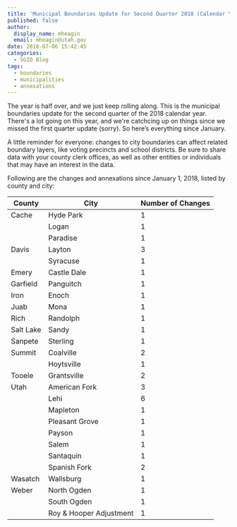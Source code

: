 ```yaml
---
title: 'Municipal Boundaries Update for Second Quarter 2018 (Calendar Year)'
published: false
author:
  display_name: mheagin
  email: mheagin@utah.gov
date: 2018-07-06 15:42:45
categories:
  - SGID Blog
tags:
  - boundaries
  - municipalities
  - annexations
---
```


The year is half over, and we just keep rolling along. This is the municipal boundaries update for the second quarter of the 2018 calendar year. There's a lot going on this year, and we're catchcing up on things since we missed the first quarter update (sorry). So here’s everything since January.

A little reminder for everyone: changes to city boundaries can affect related boundary layers, like voting precincts and school districts. Be sure to share data with your county clerk offices, as well as other entities or individuals that may have an interest in the data.

Following are the changes and annexations since January 1, 2018, listed by county and city:

| County | City | Number of Changes |
| --- | --- | --- |
| Cache | Hyde Park | 1 |
| | Logan | 1 |
| | Paradise | 1 |
| Davis | Layton | 3 |
| | Syracuse | 1 |
| Emery | Castle Dale | 1 |
| Garfield | Panguitch | 1 |
| Iron | Enoch | 1 |
| Juab | Mona | 1 |
| Rich | Randolph | 1 |
| Salt Lake | Sandy | 1 |
| Sanpete | Sterling | 1 |
| Summit | Coalville | 2 |
| | Hoytsville | 1 |
| Tooele | Grantsville | 2 |
| Utah | American Fork | 3 |
| | Lehi | 6 |
| | Mapleton | 1 |
| | Pleasant Grove | 1 |
| | Payson | 1 |
| | Salem | 1 |
| | Santaquin | 1 |
| | Spanish Fork | 2 |
| Wasatch | Wallsburg | 1 |
| Weber | North Ogden | 1 |
| | South Ogden | 1 |
| | Roy & Hooper Adjustment | 1 |
